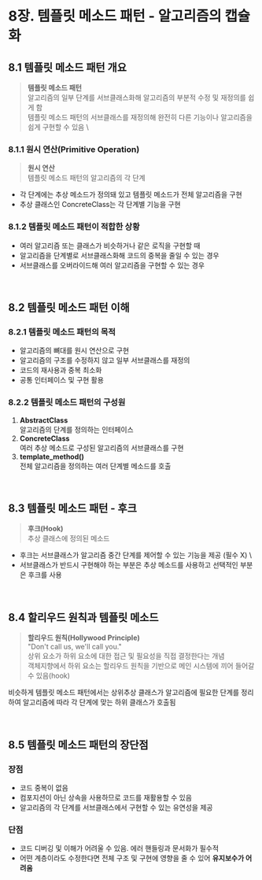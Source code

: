 # 8장. 템플릿 메소드 패턴 - 알고리즘의 캡슐화
## 8.1 템플릿 메소드 패턴 개요
> **템플릿 메소드 패턴** \
> 알고리즘의 일부 단계를 서브클래스화해 알고리즘의 부분적 수정 및 재정의를 쉽게 함 \
> 템플릿 메소드 패턴의 서브클래스를 재정의해 완전히 다른 기능이나 알고리즘을 쉽게 구현할 수 있음 \

### 8.1.1 원시 연산(Primitive Operation)
> **원시 연산** \
> 템플릿 메소드 패턴의 알고리즘의 각 단계

- 각 단계에는 추상 메소드가 정의돼 있고 템플릿 메소드가 전체 알고리즘을 구현
- 추상 클래스인 ConcreteClass는 각 단계별 기능을 구현

### 8.1.2 템플릿 메소드 패턴이 적합한 상황
- 여러 알고리즘 또는 클래스가 비슷하거나 같은 로직을 구현할 때
- 알고리즘을 단계별로 서브클래스화해 코드의 중복을 줄일 수 있는 경우
- 서브클래스를 오버라이드해 여러 알고리즘을 구현할 수 있는 경우


<br>

## 8.2 템플릿 메소드 패턴 이해
### 8.2.1 템플릿 메소드 패턴의 목적
- 알고리즘의 뼈대를 원시 연산으로 구현
- 알고리즘의 구조를 수정하지 않고 일부 서브클래스를 재정의
- 코드의 재사용과 중복 최소화
- 공통 인터페이스 및 구현 활용

### 8.2.2 템플릿 메소드 패턴의 구성원
1. **AbstractClass** \
알고리즘의 단계를 정의하는 인터페이스
2. **ConcreteClass** \
여러 추상 메소드로 구성된 알고리즘의 서브클래스를 구현
3. **template_method()** \
전체 알고리즘을 정의하는 여러 단계별 메소드를 호출


<br>

## 8.3 템플릿 메소드 패턴 - 후크
> **후크(Hook)** \
> 추상 클래스에 정의된 메소드

- 후크는 서브클래스가 알고리즘 중간 단계를 제어할 수 있는 기능을 제공 (필수 X) \
- 서브클래스가 반드시 구현해야 하는 부분은 추상 메소드를 사용하고 선택적인 부분은 후크를 사용


<br>

## 8.4 할리우드 원칙과 템플릿 메소드
> **할리우드 원칙(Hollywood Principle)** \
> "Don't call us, we'll call you." \
> 상위 요소가 하위 요소에 대한 접근 및 필요성을 직접 결정한다는 개념 \
> 객체지향에서 하위 요소는 할리우드 원칙을 기반으로 메인 시스템에 끼어 들어갈 수 있음(hook)

비슷하게 템플릿 메소드 패턴에서는 상위추상 클래스가 알고리즘에 필요한 단계를 정리하여 알고리즘에 따라 각 단계에 맞는 하위 클래스가 호출됨


<br>

## 8.5 템플릿 메소드 패턴의 장단점
### 장점
- 코드 중복이 없음
- 컴포지션이 아닌 상속을 사용하므로 코드를 재활용할 수 있음
- 알고리즘의 각 단계를 서브클래스에서 구현할 수 있는 유연성을 제공

### 단점
- 코드 디버깅 및 이해가 어려울 수 있음. 에러 핸들링과 문서화가 필수적
- 어떤 계층이라도 수정한다면 전체 구조 및 구현에 영향을 줄 수 있어 **유지보수가 어려움**

